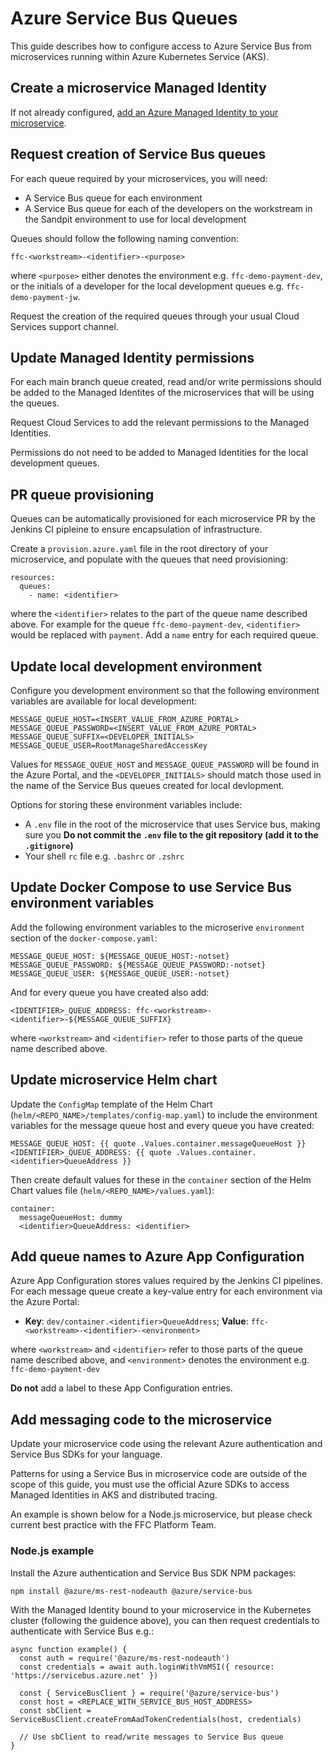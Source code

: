 # Azure Service Bus Queues

This guide describes how to configure access to Azure Service Bus from microservices running within Azure Kubernetes Service (AKS).

## Create a microservice Managed Identity

If not already configured, [add an Azure Managed Identity to your microservice](managed-identity.md).

## Request creation of Service Bus queues

For each queue required by your microservices, you will need:
* A Service Bus queue for each environment
* A Service Bus queue for each of the developers on the workstream in the Sandpit environment to use for local development

Queues should follow the following naming convention:

```
ffc-<workstream>-<identifier>-<purpose>
```

where `<purpose>` either denotes the environment e.g. `ffc-demo-payment-dev`, or the initials of a developer for the local development queues e.g. `ffc-demo-payment-jw`.

Request the creation of the required queues through your usual Cloud Services support channel.

## Update Managed Identity permissions

For each main branch queue created, read and/or write permissions should be added to the Managed Identites of the microservices that will be using the queues.

Request Cloud Services to add the relevant permissions to the Managed Identities.

Permissions do not need to be added to Managed Identities for the local development queues.

## PR queue provisioning

Queues can be automatically provisioned for each microservice PR by the Jenkins CI pipleine to ensure encapsulation of infrastructure.

Create a `provision.azure.yaml` file in the root directory of your microservice, and populate with the queues that need provisioning:

```
resources:
  queues:
    - name: <identifier>
```

where the `<identifier>` relates to the part of the queue name described above. For example for the queue `ffc-demo-payment-dev`, `<identifier>` would be replaced with `payment`. Add a `name` entry for each required queue.

## Update local development environment

Configure you development environment so that the following environment variables are available for local development:

```
MESSAGE_QUEUE_HOST=<INSERT_VALUE_FROM_AZURE_PORTAL>
MESSAGE_QUEUE_PASSWORD=<INSERT_VALUE_FROM_AZURE_PORTAL>
MESSAGE_QUEUE_SUFFIX=<DEVELOPER_INITIALS>
MESSAGE_QUEUE_USER=RootManageSharedAccessKey
```

Values for `MESSAGE_QUEUE_HOST` and `MESSAGE_QUEUE_PASSWORD` will be found in the Azure Portal, and the `<DEVELOPER_INITIALS>` should match those used in the name of the Service Bus queues created for local devlopment.

Options for storing these environment variables include:
* A `.env` file in the root of the microservice that uses Service bus, making sure you **Do not commit the `.env` file to the git repository (add it to the `.gitignore`)**
* Your shell `rc` file e.g. `.bashrc` or `.zshrc`

## Update Docker Compose to use Service Bus environment variables

Add the following environment variables to the microserive `environment` section of the `docker-compose.yaml`:

```
MESSAGE_QUEUE_HOST: ${MESSAGE_QUEUE_HOST:-notset}
MESSAGE_QUEUE_PASSWORD: ${MESSAGE_QUEUE_PASSWORD:-notset}
MESSAGE_QUEUE_USER: ${MESSAGE_QUEUE_USER:-notset}
```

And for every queue you have created also add:

```
<IDENTIFIER>_QUEUE_ADDRESS: ffc-<workstream>-<identifier>-${MESSAGE_QUEUE_SUFFIX}
```

where `<workstream>` and `<identifier>` refer to those parts of the queue name described above.

## Update microservice Helm chart

Update the `ConfigMap` template of the Helm Chart (`helm/<REPO_NAME>/templates/config-map.yaml`) to include the environment variables for the message queue host and every queue you have created:

```
MESSAGE_QUEUE_HOST: {{ quote .Values.container.messageQueueHost }}
<IDENTIFIER>_QUEUE_ADDRESS: {{ quote .Values.container.<identifier>QueueAddress }}
```

Then create default values for these in the `container` section of the Helm Chart values file (`helm/<REPO_NAME>/values.yaml`):

```
container:
  messageQueueHost: dummy
  <identifier>QueueAddress: <identifier>
```

## Add queue names to Azure App Configuration

Azure App Configuration stores values required by the Jenkins CI pipelines. For each message queue create a key-value entry for each environment via the Azure Portal:

* **Key**: `dev/container.<identifier>QueueAddress`; **Value**: `ffc-<workstream>-<identifier>-<environment>`

where `<workstream>` and `<identifier>` refer to those parts of the queue name described above, and `<environment>` denotes the environment e.g. `ffc-demo-payment-dev`

**Do not** add a label to these App Configuration entries.

## Add messaging code to the microservice

Update your microservice code using the relevant Azure authentication and Service Bus SDKs for your language.

Patterns for using a Service Bus in microservice code are outside of the scope of this guide, you must use the official Azure SDKs to access Managed Identities in AKS and distributed tracing.

An example is shown below for a Node.js microservice, but please check current best practice with the FFC Platform Team.

### Node.js example

Install the Azure authentication and Service Bus SDK NPM packages:

```
npm install @azure/ms-rest-nodeauth @azure/service-bus
```

With the Managed Identity bound to your microservice in the Kubernetes cluster (following the guidence above), you can then request credentials to authenticate with Service Bus e.g.:

```
async function example() {
  const auth = require('@azure/ms-rest-nodeauth')
  const credentials = await auth.loginWithVmMSI({ resource: 'https://servicebus.azure.net' })

  const { ServiceBusClient } = require('@azure/service-bus')
  const host = <REPLACE_WITH_SERVICE_BUS_HOST_ADDRESS>
  const sbClient = ServiceBusClient.createFromAadTokenCredentials(host, credentials)

  // Use sbClient to read/write messages to Service Bus queue
}

```
